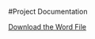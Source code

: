 #Project Documentation

[Download the Word File]([https://word.cloud.microsoft/open/onedrive/?docId=1C9667151ED27153%21sb9cd59d3eeb94c2aa9e39cdbd720057f&driveId=1C9667151ED27153])
